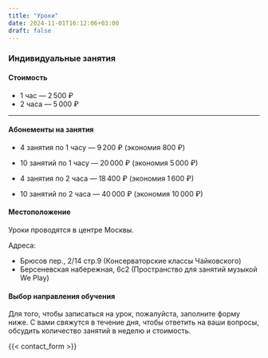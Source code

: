 ```yaml
---
title: "Уроки"
date: 2024-11-01T16:12:06+03:00
draft: false
---
```


### Индивидуальные занятия



#### Стоимость  

- 1 час — 2 500 ₽  
- 2 часа — 5 000 ₽  

---

#### Абонементы на занятия 

- 4 занятия по 1 часу — 9 200 ₽ (экономия 800 ₽)  
- 10 занятий по 1 часу — 20 000 ₽ (экономия 5 000 ₽)  

- 4 занятия по 2 часа — 18 400 ₽ (экономия 1 600 ₽)  
- 10 занятий по 2 часа — 40 000 ₽ (экономия 10 000 ₽)

#### Местоположение

Уроки проводятся в центре Москвы.

Адреса: 
- Брюсов пер., 2/14 стр.9 (Консерваторские классы Чайковского)
- Берсеневская набережная, 6с2 (Пространство для занятий музыкой We Play)

#### Выбор направления обучения

Для того, чтобы записаться на урок, пожалуйста, заполните форму ниже. С вами свяжутся в течение дня, чтобы ответить на ваши вопросы, обсудить количество занятий в неделю и стоимость.

{{< contact_form >}}






